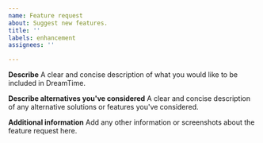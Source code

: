 ```yaml
---
name: Feature request
about: Suggest new features.
title: ''
labels: enhancement
assignees: ''

---
```


**Describe**
A clear and concise description of what you would like to be included in DreamTime.

**Describe alternatives you've considered**
A clear and concise description of any alternative solutions or features you've considered.

**Additional information**
Add any other information or screenshots about the feature request here.
